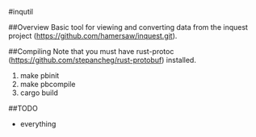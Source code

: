#inqutil

##Overview
Basic tool for viewing and converting data from the inquest project
(https://github.com/hamersaw/inquest.git).

##Compiling
Note that you must have rust-protoc 
(https://github.com/stepancheg/rust-protobuf) installed.

1. make pbinit
2. make pbcompile
3. cargo build

##TODO
- everything
